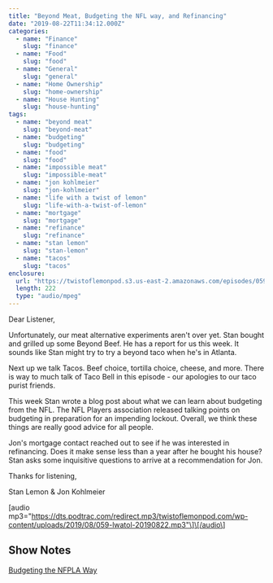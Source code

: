 ```yaml
---
title: "Beyond Meat, Budgeting the NFL way, and Refinancing"
date: "2019-08-22T11:34:12.000Z"
categories:
  - name: "Finance"
    slug: "finance"
  - name: "Food"
    slug: "food"
  - name: "General"
    slug: "general"
  - name: "Home Ownership"
    slug: "home-ownership"
  - name: "House Hunting"
    slug: "house-hunting"
tags:
  - name: "beyond meat"
    slug: "beyond-meat"
  - name: "budgeting"
    slug: "budgeting"
  - name: "food"
    slug: "food"
  - name: "impossible meat"
    slug: "impossible-meat"
  - name: "jon kohlmeier"
    slug: "jon-kohlmeier"
  - name: "life with a twist of lemon"
    slug: "life-with-a-twist-of-lemon"
  - name: "mortgage"
    slug: "mortgage"
  - name: "refinance"
    slug: "refinance"
  - name: "stan lemon"
    slug: "stan-lemon"
  - name: "tacos"
    slug: "tacos"
enclosure:
  url: "https://twistoflemonpod.s3.us-east-2.amazonaws.com/episodes/059-lwatol-20190822.mp3"
  length: 222
  type: "audio/mpeg"
---
```


Dear Listener,

Unfortunately, our meat alternative experiments aren't over yet. Stan bought and grilled up some Beyond Beef. He has a report for us this week. It sounds like Stan might try to try a beyond taco when he's in Atlanta.

Next up we talk Tacos. Beef choice, tortilla choice, cheese, and more. There is way to much talk of Taco Bell in this episode - our apologies to our taco purist friends.

This week Stan wrote a blog post about what we can learn about budgeting from the NFL. The NFL Players association released talking points on budgeting in preparation for an impending lockout. Overall, we think these things are really good advice for all people.

Jon's mortgage contact reached out to see if he was interested in refinancing. Does it make sense less than a year after he bought his house? Stan asks some inquisitive questions to arrive at a recommendation for Jon.

Thanks for listening,

Stan Lemon & Jon Kohlmeier

\[audio mp3="https://dts.podtrac.com/redirect.mp3/twistoflemonpod.com/wp-content/uploads/2019/08/059-lwatol-20190822.mp3"\]\[/audio\]

## Show Notes

[Budgeting the NFPLA Way](https://stanlemon.com/2019/08/17/budgeting-the-nfpla-way/)
